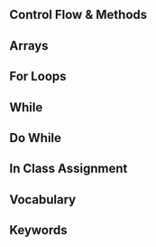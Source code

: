## Control Flow & Methods
## Arrays

## For Loops

## While

## Do While

## In Class Assignment

## Vocabulary

## Keywords

